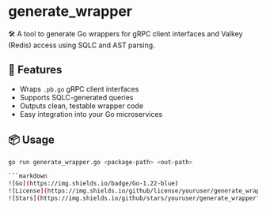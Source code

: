 # generate_wrapper

🛠️ A tool to generate Go wrappers for gRPC client interfaces and Valkey (Redis) access using SQLC and AST parsing.

## 🚀 Features

- Wraps `.pb.go` gRPC client interfaces
- Supports SQLC-generated queries
- Outputs clean, testable wrapper code
- Easy integration into your Go microservices

## 📦 Usage

```bash
go run generate_wrapper.go <package-path> <out-path>

```markdown
![Go](https://img.shields.io/badge/Go-1.22-blue)
![License](https://img.shields.io/github/license/youruser/generate_wrapper)
![Stars](https://img.shields.io/github/stars/youruser/generate_wrapper?style=social)

